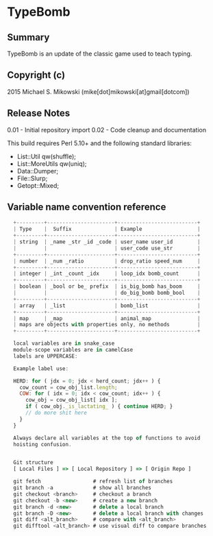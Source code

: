 # TypeBomb
## Summary
TypeBomb is an update of the classic game used to teach
typing.

## Copyright (c)
2015 Michael S. Mikowski (mike[dot]mikowski[at]gmail[dotcom])

## Release Notes
0.01 - Initial repository import
0.02 - Code cleanup and documentation

This build requires Perl 5.10+ and the following standard libraries:

- List::Util qw(shuffle);
- List::MoreUtils qw(uniq);
- Data::Dumper;
- File::Slurp;
- Getopt::Mixed;

## Variable name convention reference

```js
  +---------+----------------------+--------------------------+
  | Type    |  Suffix              | Example                  |
  +---------+----------------------+--------------------------+
  | string  | _name _str _id _code | user_name user_id        |
  |         |                      | user_code use_str        |
  +---------+----------------------+--------------------------+
  | number  | _num _ratio          | drop_ratio speed_num     |
  +---------+----------------------+--------------------------+
  | integer | _int _count _idx     | loop_idx bomb_count      |
  +---------+----------------------+--------------------------+
  | boolean | _bool or be_ prefix  | is_big_bomb has_boom     |
  |         |                      | do_big_bomb bomb_bool    |
  +---------+----------------------+--------------------------+
  | array   | _list                | bomb_list                |
  +---------+----------------------+--------------------------+
  | map     | _map                 | animal_map               |
  | maps are objects with properties only, no methods         |
  +---------+----------------------+--------------------------+

  local variables are in snake_case
  module-scope variables are in camelCase
  labels are UPPERCASE:

  Example label use:

  HERD: for ( jdx = 0; jdx < herd_count; jdx++ ) {
    cow_count = cow_obj_list.length;
    COW: for ( idx = 0; idx < cow_count; idx++ ) {
      cow_obj = cow_obj_list[ idx ];
      if ( cow_obj._is_lactating_ ) { continue HERD; }
      // do more shit here
    }
  }

  Always declare all variables at the top of functions to avoid
  hoisting confusion.


  Git structure
  [ Local Files ] => [ Local Repository ] => [ Origin Repo ]

  git fetch                 # refresh list of branches
  git branch -a             # show all branches
  git checkout <branch>     # checkout a branch
  git checkout -b <new>     # create a new branch
  git branch -d <new>       # delete a local branch
  git branch -D <new>       # delete a local branch with changes
  git diff <alt_branch>     # compare with <alt_branch>
  git difftool <alt_branch> # use visual diff to compare branches
```


